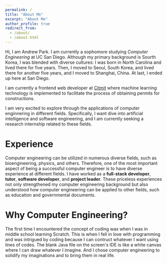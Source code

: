 ```yaml
---
permalink: /
title: "About Me"
excerpt: "About Me"
author_profile: true
redirect_from:
  - /about/
  - /about.html
---
```


Hi, I am Andrew Park. I am currently a sophomore studying _Computer Engineering_ at UC San Diego. Although my primary background is Sourth Korea, I was blended with diverse cultures: I was born in North Carolina and lived there for five years. Then, I moved to Seoul, South Korea, and lived there for another five years, and I moved to Shanghai, China. At last, I ended up here at San Diego.

I am currently a frontend web developer at [Citmit](https://citmit.info/) where machine learning technology is implemented to facilitate the process of obtaining permits for constructions.

I am very excited to explore through the applications of computer enginnering in different fields. Specifically, I want dive into artificial intelligence and software engineering, and I am currently seeking a research internship related to these fields.

# Experience

Computer engineering can be utilized in numerous diverse fields, such as bioengineering, physics, and others. Therefore, one of the most important aspect of being a successful computer engineer is to have diverse experience at different fields. I have worked as a **full-stack developer**, **tutor**, **software developer**, and **project leader**. These priceless experiences not only strengthened my computer engineering background but also understood how computer engineering can be applied to other fields, such as education and governmental documents.

# Why Computer Engineering?

The first time I encountered the concept of coding was when I was in middle school learning Scratch. This is when I fell in love with programming and was intrigued by coding because I can contruct whatever I want using lines of codes. The blank Java file on the screen's IDE is like a white canvas where I can draw whatever I imagine. And I chose computer engineering to solidify my imaginations and to bring them in real life.

